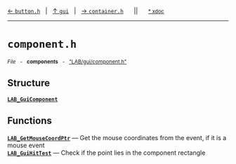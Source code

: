 [&#8592; `button.h`](LAB--gui--buttonh.md)&nbsp;&nbsp;&nbsp;|&nbsp;&nbsp;&nbsp;[&#8593; `gui`](LAB--gui.md)&nbsp;&nbsp;&nbsp;|&nbsp;&nbsp;&nbsp;[&#8594; `container.h`](LAB--gui--containerh.md)&nbsp;&nbsp;&nbsp;&nbsp;&nbsp;&nbsp;||&nbsp;&nbsp;&nbsp;&nbsp;&nbsp;&nbsp;<small>[\* xdoc](../xdoc/LAB\gui.xmd#L97)</small>
***

# `component.h`
<small>*File* &nbsp; - &nbsp; **components** &nbsp; - &nbsp; ["LAB/gui/component.h"](../include/LAB/gui/component.h)</small>  
## Structure
**[`LAB_GuiComponent`](LAB--gui--componenth--lab_guicomponent.md)**  
## Functions
**[`LAB_GetMouseCoordPtr`](LAB--gui--componenth--lab_getmousecoordptr.md)** &#8213; Get the mouse coordinates from the event, if it is a mouse event  
**[`LAB_GuiHitTest`](LAB--gui--componenth--lab_guihittest.md)** &#8213; Check if the point lies in the component rectangle  
